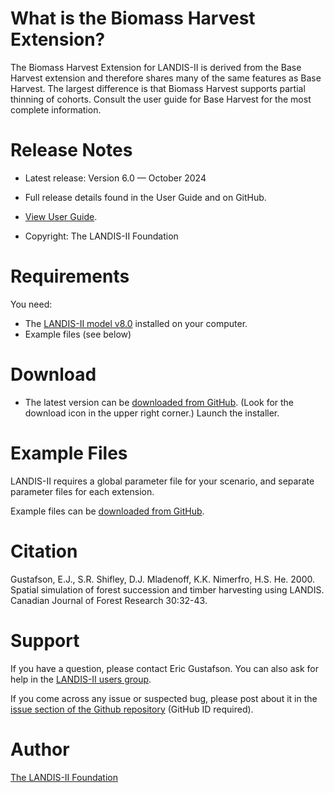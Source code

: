 # What is the Biomass Harvest Extension?

The Biomass Harvest Extension for LANDIS-II is derived from the Base Harvest extension and therefore shares many of the same features as Base Harvest. The largest difference is that Biomass Harvest supports partial thinning of cohorts.  Consult the user guide for Base Harvest for the most complete information.

# Release Notes

- Latest release: Version 6.0 — October 2024

- Full release details found in the User Guide and on GitHub.
- [View User Guide](https://github.com/LANDIS-II-Foundation/Extension-Biomass-Harvest/blob/master/docs/LANDIS-II%20Harvest%20v6%20User%20Guide.pdf).

- Copyright: The LANDIS-II Foundation

# Requirements

You need:

- The [LANDIS-II model v8.0](http://www.landis-ii.org/install) installed on your computer.
- Example files (see below)

# Download

- The latest version can be [downloaded from GitHub](https://github.com/LANDIS-II-Foundation/Extension-Biomass-Harvest/blob/master/deploy/installer/LANDIS-II-V8%20Biomass%20Harvest%206.0-setup.exe). (Look for the download icon in the upper right corner.) Launch the installer.

# Example Files

LANDIS-II requires a global parameter file for your scenario, and separate parameter files for each extension.

Example files can be [downloaded from GitHub](https://downgit.github.io/#/home?url=https://github.com/LANDIS-II-Foundation/Extension-Biomass-Harvest/tree/master/testings/Core8-Harvest6.0).

# Citation

 Gustafson, E.J., S.R. Shifley, D.J. Mladenoff, K.K. Nimerfro, H.S. He. 2000. Spatial simulation of forest succession and timber harvesting using LANDIS. Canadian Journal of Forest Research 30:32-43.

# Support

If you have a question, please contact Eric Gustafson. 
You can also ask for help in the [LANDIS-II users group](http://www.landis-ii.org/users).

If you come across any issue or suspected bug, please post about it in the [issue section of the Github repository](https://github.com/LANDIS-II-Foundation/Extension-Biomass-Harvest/issues) (GitHub ID required).

# Author

[The LANDIS-II Foundation](http://www.landis-ii.org)


